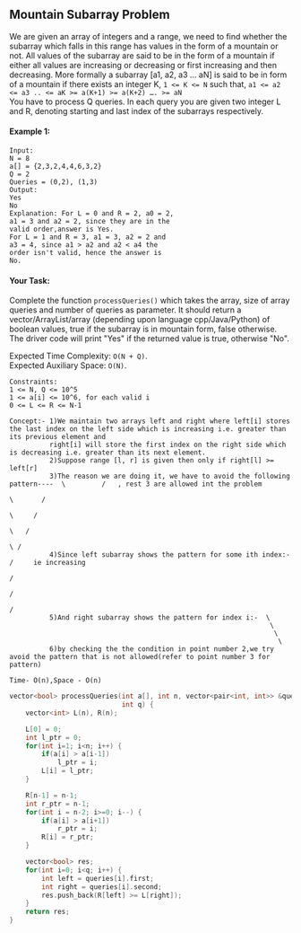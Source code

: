 ## Mountain Subarray Problem

We are given an array of integers and a range, we need to find whether the subarray which falls in this range has values in the form of a mountain or not. All values of the subarray are said to be in the form of a mountain if either all values are increasing or decreasing or first increasing and then decreasing. More formally a subarray [a1, a2, a3 … aN] is said to be in form of a mountain if there exists an integer K, `1 <= K <= N` such that,
`a1 <= a2 <= a3 .. <= aK >= a(K+1) >= a(K+2) …. >= aN`  
You have to process Q queries. In each query you are given two integer L and R, denoting starting and last index of the subarrays respectively.

#### Example 1:

```
Input:
N = 8
a[] = {2,3,2,4,4,6,3,2}
Q = 2
Queries = (0,2), (1,3)
Output:
Yes
No
Explanation: For L = 0 and R = 2, a0 = 2,
a1 = 3 and a2 = 2, since they are in the
valid order,answer is Yes.
For L = 1 and R = 3, a1 = 3, a2 = 2 and
a3 = 4, since a1 > a2 and a2 < a4 the
order isn't valid, hence the answer is
No.
```

#### Your Task:

Complete the function `processQueries()` which takes the array, size of array queries and number of queries as parameter. It should return a vector/ArrayList/array (depending upon language cpp/Java/Python) of boolean values, true if the subarray is in mountain form, false otherwise. The driver code will print "Yes" if the returned value is true, otherwise "No".

Expected Time Complexity: `O(N + Q)`.  
Expected Auxiliary Space: `O(N)`.

```
Constraints:
1 <= N, Q <= 10^5
1 <= a[i] <= 10^6, for each valid i
0 <= L <= R <= N-1
```

```
Concept:- 1)We maintain two arrays left and right where left[i] stores the last index on the left side which is increasing i.e. greater than its previous element and
          right[i] will store the first index on the right side which is decreasing i.e. greater than its next element.
          2)Suppose range [l, r] is given then only if right[l] >= left[r]
          3)The reason we are doing it, we have to avoid the following pattern----  \         /   , rest 3 are allowed int the problem
                                                                                     \       /
                                                                                      \     /
                                                                                       \   /
                                                                                        \ /
          4)Since left subarray shows the pattern for some ith index:-     /     ie increasing
                                                                          /
                                                                         /
                                                                        /
          5)And right subarray shows the pattern for index i:-  \
                                                                 \
                                                                  \
                                                                   \
          6)by checking the the condition in point number 2,we try avoid the pattern that is not allowed(refer to point number 3 for pattern)

Time- O(n),Space - O(n)
```

```c++
vector<bool> processQueries(int a[], int n, vector<pair<int, int>> &queries,
                            int q) {
    vector<int> L(n), R(n);

    L[0] = 0;
    int l_ptr = 0;
    for(int i=1; i<n; i++) {
        if(a[i] > a[i-1])
            l_ptr = i;
        L[i] = l_ptr;
    }

    R[n-1] = n-1;
    int r_ptr = n-1;
    for(int i = n-2; i>=0; i--) {
        if(a[i] > a[i+1])
            r_ptr = i;
        R[i] = r_ptr;
    }

    vector<bool> res;
    for(int i=0; i<q; i++) {
        int left = queries[i].first;
        int right = queries[i].second;
        res.push_back(R[left] >= L[right]);
    }
    return res;
}
```
